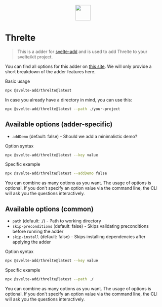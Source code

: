
<p align="center">
    <img src="https://svelte-add.com/adder/threlte/logo.svg" height="50" />
</p>

# Threlte

> This is a adder for [svelte-add](https://svelte-add.com) and is used to add Threlte to your svelte/kit project.

You can find all options for this adder on [this site](https://svelte-add.com/adder/threlte). We will only provide a short breakdown of the adder features here.

Basic usage
```sh
npx @svelte-add/threlte@latest
```

In case you already have a directory in mind, you can use this:
```sh
npx @svelte-add/threlte@latest --path ./your-project
```


## Available options (adder-specific)

    
- `addDemo` (default: false) - Should we add a minimalistic demo?


Option syntax
```sh
npx @svelte-add/threlte@latest --key value
```

Specific example
```sh
npx @svelte-add/threlte@latest --addDemo false
```

You can combine as many options as you want. The usage of options is optional. If you don't specify an option value via the command line, the CLI will ask you the questions interactively.



## Available options (common)

    
- `path` (default: ./) - Path to working directory
- `skip-preconditions` (default: false) - Skips validating preconditions before running the adder
- `skip-install` (default: false) - Skips installing dependencies after applying the adder


Option syntax
```sh
npx @svelte-add/threlte@latest --key value
```

Specific example
```sh
npx @svelte-add/threlte@latest --path ./
```

You can combine as many options as you want. The usage of options is optional. If you don't specify an option value via the command line, the CLI will ask you the questions interactively.

